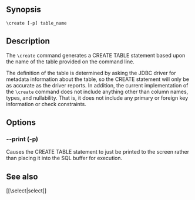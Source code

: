 ## Synopsis

`\create [-p] table_name`
              
## Description

The `\create` command generates a CREATE TABLE statement based upon the name of the 
table provided on the command line.
   
The definition of the table is determined by asking the JDBC driver for metadata 
information about the table, so the CREATE statement will only be as accurate as 
the driver reports. In addition, the current implementation of the `\create` command 
does not include anything other than column names, types, and nullability.  That 
is, it does not include any primary or foreign key information or check constraints.
   
## Options

### --print (-p)

Causes the CREATE TABLE statement to just be printed to the screen rather than 
placing it into the SQL buffer for execution.
                
## See also

[[\select|select]]
